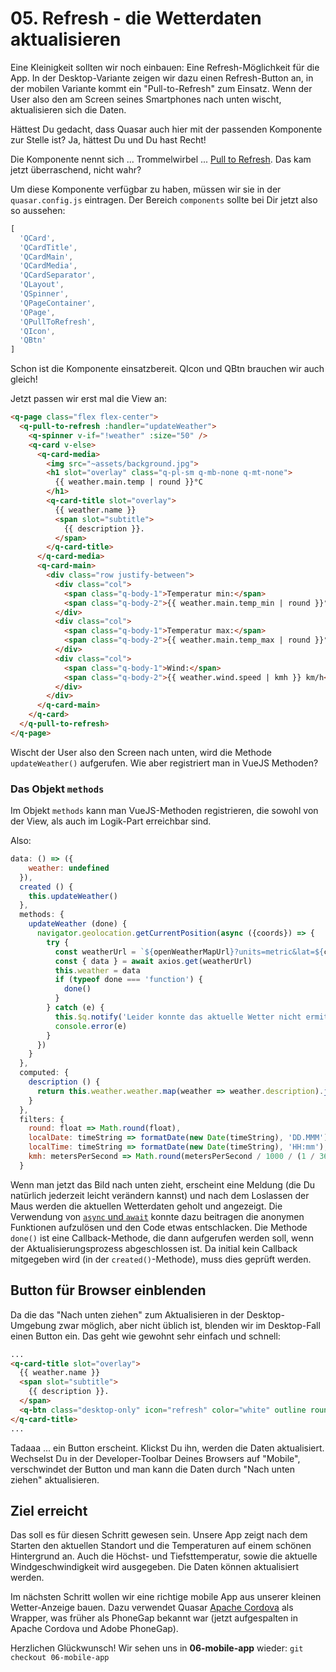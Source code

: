 # 05. Refresh - die Wetterdaten aktualisieren

Eine Kleinigkeit sollten wir noch einbauen: Eine Refresh-Möglichkeit für die App. In der Desktop-Variante zeigen wir dazu einen Refresh-Button an, in der mobilen Variante kommt ein "Pull-to-Refresh" zum Einsatz. Wenn der User also den am Screen seines Smartphones nach unten wischt, aktualisieren sich die Daten.

Hättest Du gedacht, dass Quasar auch hier mit der passenden Komponente zur Stelle ist? Ja, hättest Du und Du hast Recht!

Die Komponente nennt sich ... Trommelwirbel ... [Pull to Refresh](https://quasar-framework.org/components/pull-to-refresh.html). Das kam jetzt überraschend, nicht wahr?

Um diese Komponente verfügbar zu haben, müssen wir sie in der `quasar.config.js` eintragen. Der Bereich `components` sollte bei Dir jetzt also so aussehen:

``` javascript
[
  'QCard',
  'QCardTitle',
  'QCardMain',
  'QCardMedia',
  'QCardSeparator',
  'QLayout',
  'QSpinner',
  'QPageContainer',
  'QPage',
  'QPullToRefresh',
  'QIcon',
  'QBtn'
]
```

Schon ist die Komponente einsatzbereit. QIcon und QBtn brauchen wir auch gleich!

Jetzt passen wir erst mal die View an:

``` html
<q-page class="flex flex-center">
  <q-pull-to-refresh :handler="updateWeather">
    <q-spinner v-if="!weather" :size="50" />
    <q-card v-else>
      <q-card-media>
        <img src="~assets/background.jpg">
        <h1 slot="overlay" class="q-pl-sm q-mb-none q-mt-none">
          {{ weather.main.temp | round }}°C
        </h1>
        <q-card-title slot="overlay">
          {{ weather.name }}
          <span slot="subtitle">
            {{ description }}.
          </span>
        </q-card-title>
      </q-card-media>
      <q-card-main>
        <div class="row justify-between">
          <div class="col">
            <span class="q-body-1">Temperatur min:</span>
            <span class="q-body-2">{{ weather.main.temp_min | round }}°C</span>
          </div>
          <div class="col">
            <span class="q-body-1">Temperatur max:</span>
            <span class="q-body-2">{{ weather.main.temp_max | round }}°C</span>
          </div>
          <div class="col">
            <span class="q-body-1">Wind:</span>
            <span class="q-body-2">{{ weather.wind.speed | kmh }} km/h</span>
          </div>
        </div>
      </q-card-main>
    </q-card>
  </q-pull-to-refresh>
</q-page>
```

Wischt der User also den Screen nach unten, wird die Methode `updateWeather()` aufgerufen. Wie aber registriert man in VueJS Methoden?

### Das Objekt `methods`

Im Objekt `methods` kann man VueJS-Methoden registrieren, die sowohl von der View, als auch im Logik-Part erreichbar sind.

Also:


``` javascript
data: () => ({
    weather: undefined
  }),
  created () {
    this.updateWeather()
  },
  methods: {
    updateWeather (done) {
      navigator.geolocation.getCurrentPosition(async ({coords}) => {
        try {
          const weatherUrl = `${openWeatherMapUrl}?units=metric&lat=${coords.latitude}&lon=${coords.longitude}&appid=${openWeatherMapApiKey}&lang=de`
          const { data } = await axios.get(weatherUrl)
          this.weather = data
          if (typeof done === 'function') {
            done()
          }
        } catch (e) {
          this.$q.notify('Leider konnte das aktuelle Wetter nicht ermittelt werden.')
          console.error(e)
        }
      })
    }
  },
  computed: {
    description () {
      return this.weather.weather.map(weather => weather.description).join(', ')
    }
  },
  filters: {
    round: float => Math.round(float),
    localDate: timeString => formatDate(new Date(timeString), 'DD.MMM'),
    localTime: timeString => formatDate(new Date(timeString), 'HH:mm'),
    kmh: metersPerSecond => Math.round(metersPerSecond / 1000 / (1 / 3600) * 100) / 100
  }
```

Wenn man jetzt das Bild nach unten zieht, erscheint eine Meldung (die Du natürlich jederzeit leicht verändern kannst) und nach dem Loslassen der Maus werden die aktuellen Wetterdaten geholt und angezeigt. Die Verwendung von [`async` und `await`](https://javascript.info/async-await) konnte dazu beitragen die anonymen Funktionen aufzulösen und den Code etwas entschlacken. Die Methode `done()` ist eine Callback-Methode, die dann aufgerufen werden soll, wenn der Aktualisierungsprozess abgeschlossen ist. Da initial kein Callback mitgegeben wird (in der `created()`-Methode), muss dies geprüft werden.


## Button für Browser einblenden

Da die das "Nach unten ziehen" zum Aktualisieren in der Desktop-Umgebung zwar möglich, aber nicht üblich ist, blenden wir im Desktop-Fall einen Button ein. Das geht wie gewohnt sehr einfach und schnell:

``` html
...
<q-card-title slot="overlay">
  {{ weather.name }}
  <span slot="subtitle">
    {{ description }}.
  </span>
  <q-btn class="desktop-only" icon="refresh" color="white" outline round slot="right" @click="updateWeather" />
</q-card-title>
...
```
Tadaaa ... ein Button erscheint. Klickst Du ihn, werden die Daten aktualisiert. Wechselst Du in der Developer-Toolbar Deines Browsers auf "Mobile", verschwindet der Button und man kann die Daten durch "Nach unten ziehen" aktualisieren.


## Ziel erreicht

Das soll es für diesen Schritt gewesen sein. Unsere App zeigt nach dem Starten den aktuellen Standort und die Temperaturen auf einem schönen Hintergrund an. Auch die Höchst- und Tiefsttemperatur, sowie die aktuelle Windgeschwindigkeit wird ausgegeben. Die Daten können aktualisiert werden.

Im nächsten Schritt wollen wir eine richtige mobile App aus unserer kleinen Wetter-Anzeige bauen. Dazu verwendet Quasar [Apache Cordova](https://cordova.apache.org/) als Wrapper, was früher als PhoneGap bekannt war (jetzt aufgespalten in Apache Cordova und Adobe PhoneGap).

Herzlichen Glückwunsch! Wir sehen uns in **06-mobile-app** wieder: `git checkout 06-mobile-app`
